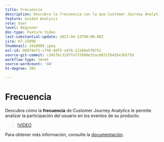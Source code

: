 ```yaml
---
title: Frecuencia
description: Descubra la frecuencia con la que Customer Journey Analytics le permite analizar la participación del usuario con los eventos del producto.
feature: Guided Analysis
role: User
level: Beginner
doc-type: Feature Video
last-substantial-update: 2023-04-23T00:00:00Z
jira: KT-15090
thumbnail: 3428089.jpeg
exl-id: 06874ef1-c746-4df5-a476-22286e5f0751
source-git-commit: c3457bc3197fef37890e32ac8831fb426e3b575d
workflow-type: tm+mt
source-wordcount: '44'
ht-degree: 20%

---
```


# Frecuencia

Descubra cómo la **frecuencia** de Customer Journey Analytics le permite analizar la participación del usuario en los eventos de su producto.

>[!VIDEO](https://video.tv.adobe.com/v/3428089/?learn=on)

Para obtener más información, consulte la [documentación](https://experienceleague.adobe.com/es/docs/analytics-platform/using/guided-analysis/trends/frequency).
